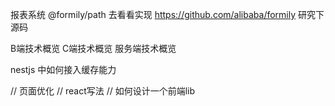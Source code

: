
报表系统
@formily/path 去看看实现
https://github.com/alibaba/formily 研究下源码


B端技术概览
C端技术概览
服务端技术概览


nestjs 中如何接入缓存能力


// 页面优化
// react写法 
// 如何设计一个前端lib

























